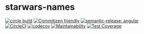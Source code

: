 # starwars-names

[![circle build](https://img.shields.io/circleci/build/github/basantech89/starwars-names/main)](https://app.circleci.com/pipelines/github/basantech89/starwars-names)
[![Commitizen friendly](https://img.shields.io/badge/commitizen-friendly-brightgreen.svg)](http://commitizen.github.io/cz-cli/)
[![semantic-release: angular](https://img.shields.io/badge/semantic--release-angular-e10079?logo=semantic-release)](https://github.com/semantic-release/semantic-release)
[![CircleCI](https://circleci.com/gh/fabiogallotti/tutorial_ci.svg?style=shield)](https://circleci.com/gh/fabiogallotti/tutorial_ci)
[![codecov](https://codecov.io/gh/fabiogallotti/tutorial_ci/branch/master/graph/badge.svg)](https://codecov.io/gh/fabiogallotti/tutorial_ci)
[![Maintainability](https://api.codeclimate.com/v1/badges/ddd6228cbfc52e96ae11/maintainability)](https://codeclimate.com/github/fabiogallotti/tutorial_ci/maintainability)
[![Test Coverage](https://api.codeclimate.com/v1/badges/ddd6228cbfc52e96ae11/test_coverage)](https://codeclimate.com/github/fabiogallotti/tutorial_ci/test_coverage)
